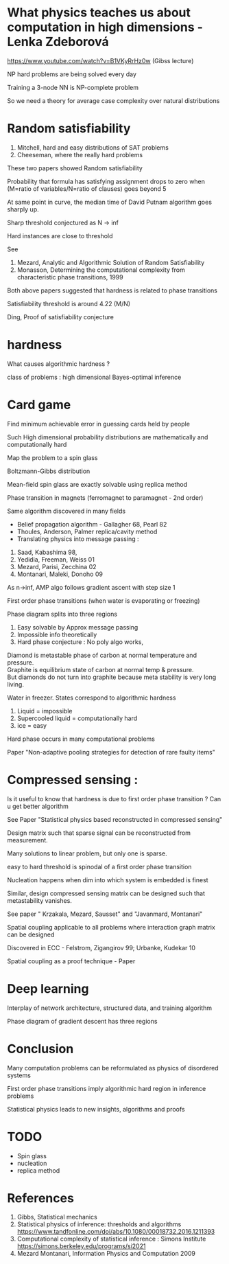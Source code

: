 
# What physics teaches us about computation in high dimensions - Lenka Zdeborová

https://www.youtube.com/watch?v=B1VKyRrHz0w (Gibss lecture)

NP hard problems are being solved every day 

Training a 3-node NN is NP-complete problem

So we need a theory for average case complexity over natural distributions

# Random satisfiability

1. Mitchell, hard and easy distributions of SAT problems
1. Cheeseman, where the really hard problems

These two papers showed Random satisfiability 

Probability that formula has satisfying assignment drops to zero when (M=ratio of variables/N=ratio of clauses) goes beyond 5

At same point in curve, the median time of David Putnam algorithm goes sharply up.

Sharp threshold conjectured as N -> inf

Hard instances are close to threshold

See
1. Mezard, Analytic and Algorithmic Solution of Random Satisfiability 
1. Monasson, Determining the computational complexity from characteristic phase transitions, 1999

Both above papers suggested that hardness is related to phase transitions

Satisfiability threshold is around 4.22 (M/N)

Ding, Proof of satisfiability conjecture 

# hardness

What causes algorithmic hardness ?

class of problems : high dimensional Bayes-optimal inference

# Card game

Find minimum achievable error in guessing cards held by people

Such High dimensional probability distributions are mathematically and computationally hard

Map the problem to a spin glass 

Boltzmann-Gibbs distribution

Mean-field spin glass are exactly solvable using replica method

Phase transition in magnets (ferromagnet to paramagnet - 2nd order)

Same algorithm discovered in many fields
* Belief propagation algorithm - Gallagher 68, Pearl 82
* Thoules, Anderson, Palmer replica/cavity method
* Translating physics into message passing : 
1. Saad, Kabashima 98, 
2. Yedidia, Freeman, Weiss 01
3. Mezard, Parisi, Zecchina 02
4. Montanari, Maleki, Donoho 09

As n->inf, AMP algo follows gradient ascent with step size 1

First order phase transitions (when water is evaporating or freezing)

Phase diagram splits into three regions
1. Easy  solvable by Approx message passing
1. Impossible info theoretically
1. Hard phase conjecture : No poly algo works,

Diamond is metastable phase of carbon at normal temperature and pressure.  
Graphite is equilibrium state of carbon at normal temp & pressure.  
But diamonds do not turn into graphite because meta stability is very long living.  

Water in freezer.  States correspond to algorithmic hardness
1. Liquid = impossible
1. Supercooled liquid = computationally hard
1. ice = easy

Hard phase occurs in many computational problems

Paper "Non-adaptive pooling strategies for detection of rare faulty items"


# Compressed sensing : 

Is it useful to know that hardness is due to first order phase transition ? Can u get better algorithm

See Paper "Statistical physics based reconstructed in compressed sensing"

Design matrix such that sparse signal can be reconstructed from measurement.

Many solutions to linear problem, but only one is sparse.

easy to hard threshold is spinodal of a first order phase transition

Nucleation happens when dim into which system is embedded is finest

Similar, design compressed sensing matrix can be designed such that metastability vanishes.

See paper " Krzakala, Mezard, Sausset" and "Javanmard, Montanari"

Spatial coupling applicable to all problems where interaction graph matrix can be designed

Discovered in ECC - Felstrom, Zigangirov 99; Urbanke, Kudekar 10

Spatial coupling as a proof technique - Paper

# Deep learning

Interplay of network architecture, structured data, and training algorithm

Phase diagram of gradient descent has three regions

# Conclusion

Many computation problems can be reformulated as physics of disordered systems

First order phase transitions imply algorithmic hard region in inference problems

Statistical physics leads to new insights, algorithms and proofs

# TODO 

* Spin glass
* nucleation
* replica method

# References

1. Gibbs, Statistical mechanics
2. Statistical physics of inference: thresholds and algorithms https://www.tandfonline.com/doi/abs/10.1080/00018732.2016.1211393
3. Computational complexity of statistical inference : Simons Institute https://simons.berkeley.edu/programs/si2021
4. Mezard Montanari, Information Physics and Computation  2009
